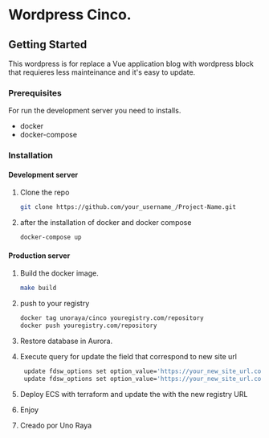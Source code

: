 # Wordpress Cinco.

## Getting Started

This wordpress is for replace a Vue application blog with wordpress block that requieres less mainteinance and it's easy to update.

### Prerequisites

For run the development server you need to installs.

- docker
- docker-compose

### Installation

#### Development server

1. Clone the repo
   ```sh
   git clone https://github.com/your_username_/Project-Name.git
   ```
2. after the installation of docker and docker compose
   ```sh
   docker-compose up
   ```

#### Production server

1. Build the docker image.
   ```sh
   make build
   ```
2. push to your registry
   ```sh
   docker tag unoraya/cinco youregistry.com/repository
   docker push youregistry.com/repository
   ```
3. Restore database in Aurora.

4. Execute query for update the field that correspond to new site url
   ```sh
    update fdsw_options set option_value='https://your_new_site_url.com/' where option_name='siteurl';
    update fdsw_options set option_value='https://your_new_site_url.com/' where option_name='home';
   ```
5. Deploy ECS with terraform and update the with the new registry URL

6. Enjoy

7. Creado por Uno Raya
